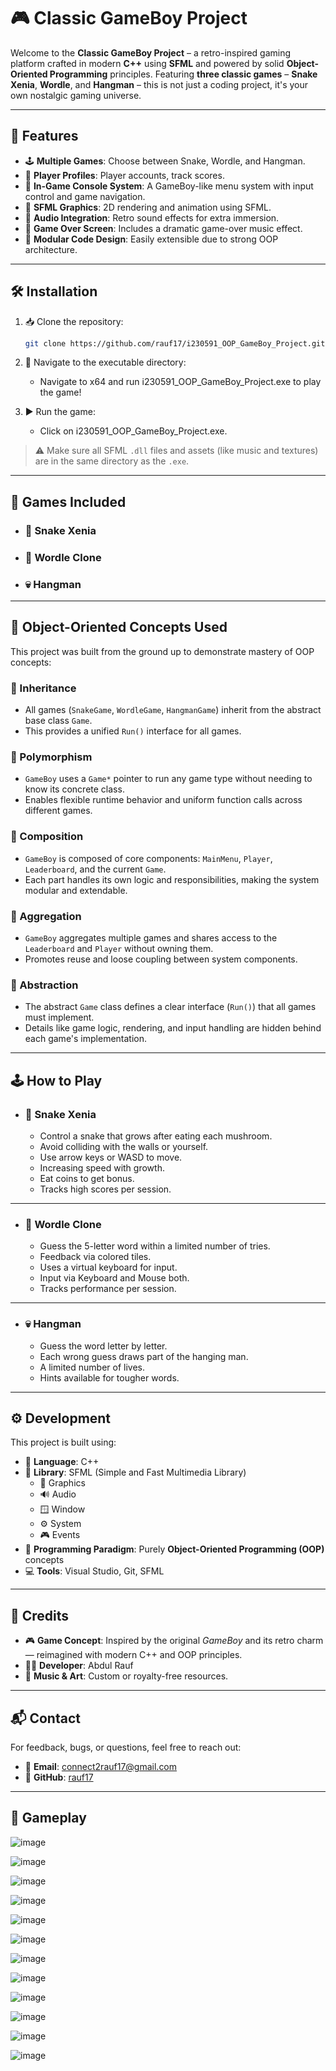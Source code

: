 # 🎮 Classic GameBoy Project

Welcome to the **Classic GameBoy Project** – a retro-inspired gaming platform crafted in modern **C++** using **SFML** and powered by solid **Object-Oriented Programming** principles. Featuring **three classic games** – **Snake Xenia**, **Wordle**, and **Hangman** – this is not just a coding project, it's your own nostalgic gaming universe.

---

## 🎯 Features

- 🕹️ **Multiple Games**: Choose between Snake, Wordle, and Hangman.
- 👤 **Player Profiles**: Player accounts, track scores.
- 📱 **In-Game Console System**: A GameBoy-like menu system with input control and game navigation.
- 🎨 **SFML Graphics**: 2D rendering and animation using SFML.
- 🎼 **Audio Integration**: Retro sound effects for extra immersion.
- 🎵 **Game Over Screen**: Includes a dramatic game-over music effect.
- 🧠 **Modular Code Design**: Easily extensible due to strong OOP architecture.

---

## 🛠️ Installation

1. 📥 Clone the repository:
   ```bash
   git clone https://github.com/rauf17/i230591_OOP_GameBoy_Project.git
   ```

2. 📂 Navigate to the executable directory:
   - Navigate to x64 and run i230591_OOP_GameBoy_Project.exe to play the game!
   

3. ▶️ Run the game:
   - Click on i230591_OOP_GameBoy_Project.exe.


> ⚠️ Make sure all SFML `.dll` files and assets (like music and textures) are in the same directory as the `.exe`.

---

## 🧰 Games Included

- ### 🐍 Snake Xenia

- ### 🧩 Wordle Clone

- ###  💀 Hangman 
---

## 🧱 Object-Oriented Concepts Used

This project was built from the ground up to demonstrate mastery of OOP concepts:

### 🔁 Inheritance
- All games (`SnakeGame`, `WordleGame`, `HangmanGame`) inherit from the abstract base class `Game`.
- This provides a unified `Run()` interface for all games.

### 🔄 Polymorphism
- `GameBoy` uses a `Game*` pointer to run any game type without needing to know its concrete class.
- Enables flexible runtime behavior and uniform function calls across different games.

### 🔗 Composition
- `GameBoy` is composed of core components: `MainMenu`, `Player`, `Leaderboard`, and the current `Game`.
- Each part handles its own logic and responsibilities, making the system modular and extendable.

### 🧺 Aggregation
- `GameBoy` aggregates multiple games and shares access to the `Leaderboard` and `Player` without owning them.
- Promotes reuse and loose coupling between system components.

### 🧊 Abstraction
- The abstract `Game` class defines a clear interface (`Run()`) that all games must implement.
- Details like game logic, rendering, and input handling are hidden behind each game's implementation.

---


## 🕹️ How to Play

- ### 🐍 Snake Xenia
  - Control a snake that grows after eating each mushroom.
  - Avoid colliding with the walls or yourself.
  - Use arrow keys or WASD to move.
  - Increasing speed with growth.
  - Eat coins to get bonus.
  - Tracks high scores per session.

---

- ### 🧩 Wordle Clone
  - Guess the 5-letter word within a limited number of tries.
  - Feedback via colored tiles.
  - Uses a virtual keyboard for input.
  - Input via Keyboard and Mouse both.
  - Tracks performance per session.

---

- ###  💀 Hangman
  - Guess the word letter by letter.
  - Each wrong guess draws part of the hanging man.
  - A limited number of lives.
  - Hints available for tougher words.

---

## ⚙️ Development

This project is built using:

- 💬 **Language**: C++
- 🧰 **Library**: SFML (Simple and Fast Multimedia Library)
  - 🎨 Graphics
  - 🔊 Audio
  - 🪟 Window
  - ⚙️ System
  - 🎮 Events
- 🧱 **Programming Paradigm**: Purely **Object-Oriented Programming (OOP)** concepts
- 💻 **Tools**: Visual Studio, Git, SFML

---

## 👥 Credits

- 🎮 **Game Concept**: Inspired by the original *GameBoy* and its retro charm — reimagined with modern C++ and OOP principles.
- 👨‍💻 **Developer**: Abdul Rauf  
- 🎼 **Music & Art**: Custom or royalty-free resources.

---

## 📬 Contact

For feedback, bugs, or questions, feel free to reach out:

- 📧 **Email**: connect2rauf17@gmail.com  
- 🐙 **GitHub**: [rauf17](https://github.com/rauf17)

---

## 📸 Gameplay

![image](https://github.com/user-attachments/assets/48925ad1-44fb-4832-9d74-d97064cffccd)

![image](https://github.com/user-attachments/assets/d01c3932-de0a-4c9b-a8f0-2b563713e83d)

![image](https://github.com/user-attachments/assets/b68dd625-0f55-4078-89d7-ae7185d0add4)

![image](https://github.com/user-attachments/assets/32035750-f340-466f-8b2f-3de2ac62a3e9)

![image](https://github.com/user-attachments/assets/88ce87be-2904-4385-a1df-3bb4da2c21e9)

![image](https://github.com/user-attachments/assets/859d1d2a-9906-4e79-8301-fab230896684)

![image](https://github.com/user-attachments/assets/813495ac-bffe-4108-acf6-110b75eff189)

![image](https://github.com/user-attachments/assets/dd366008-b08e-47d3-86e5-40a630dbdfaf)

![image](https://github.com/user-attachments/assets/95430ab7-614a-49c7-b3b1-43216b7279ff)

![image](https://github.com/user-attachments/assets/3e1eafaa-19f9-4963-9594-bc187f4b31a8)

![image](https://github.com/user-attachments/assets/903fe5bc-9675-46aa-bd04-56e0445ed876)

![image](https://github.com/user-attachments/assets/aedcc3a5-c6c2-42e9-a1e4-986e4f870650)






